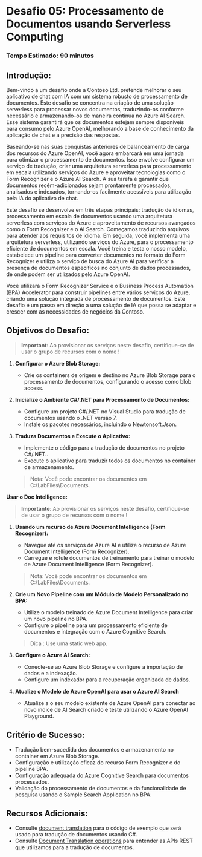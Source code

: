 # Desafio 05: Processamento de Documentos usando Serverless Computing 

### Tempo Estimado: 90 minutos

## Introdução:

Bem-vindo a um desafio onde a Contoso Ltd. pretende melhorar o seu aplicativo de chat com IA com um sistema robusto de processamento de documentos. Este desafio se concentra na criação de uma solução serverless para processar novos documentos, traduzindo-os conforme necessário e armazenando-os de maneira contínua no Azure AI Search. Esse sistema garantirá que os documentos estejam sempre disponíveis para consumo pelo Azure OpenAI, melhorando a base de conhecimento da aplicação de chat e a precisão das respostas.

Baseando-se nas suas conquistas anteriores de balanceamento de carga dos recursos do Azure OpenAI, você agora embarcará em uma jornada para otimizar o processamento de documentos. Isso envolve configurar um serviço de tradução, criar uma arquitetura serverless para processamento em escala utilizando serviços do Azure e aproveitar tecnologias como o Form Recognizer e o Azure AI Search. A sua tarefa é garantir que documentos recém-adicionados sejam prontamente processados, analisados e indexados, tornando-os facilmente acessíveis para utilização pela IA do aplicativo de chat.

Este desafio se desenvolve em três etapas principais: tradução de idiomas, processamento em escala de documentos usando uma arquitetura serverless com serviços do Azure e aproveitamento de recursos avançados como o Form Recognizer e o AI Search. Começamos traduzindo arquivos para atender aos requisitos de idioma. Em seguida, você implementa uma arquitetura serverless, utilizando serviços do Azure, para o processamento eficiente de documentos em escala. Você treina e testa o nosso modelo, estabelece um pipeline para converter documentos no formato do Form Recognizer e utiliza o serviço de busca do Azure AI para verificar a presença de documentos específicos no conjunto de dados processados, de onde podem ser utilizados pelo Azure OpenAI.

Você utilizará o Form Recognizer Service e o Business Process Automation (BPA) Accelerator para construir pipelines entre vários serviços do Azure, criando uma solução integrada de processamento de documentos. Este desafio é um passo em direção a uma solução de IA que possa se adaptar e crescer com as necessidades de negócios da Contoso.

## Objetivos do Desafio:

> **Important**: Ao provisionar os serviços neste desafio, certifique-se de usar o grupo de recursos com o nome **<inject key="Resource Group Name"/>**  !

1. **Configurar o Azure Blob Storage:**
   - Crie os containers de origem e destino no Azure Blob Storage para o processamento de documentos, configurando o acesso como blob access.


2. **Inicialize o Ambiente C#/.NET para Processamento de Documentos:**
   - Configure um projeto C#/.NET no Visual Studio para tradução de documentos usando o .NET versão 7.
   - Instale os pacotes necessários, incluindo o Newtonsoft.Json.


3. **Traduza Documentos e Execute o Aplicativo:**
   - Implemente o código para a tradução de documentos no projeto C#/.NET..
   - Execute o aplicativo para traduzir todos os documentos no container de armazenamento.
   > Nota: Você pode encontrar os documentos em C:\LabFiles\Documents.


   <validation step="6936c21b-ffd6-4778-904b-25346932940b" />

**Usar o Doc Intelligence:**
> **Importante**: Ao provisionar os serviços neste desafio, certifique-se de usar o grupo de recursos com o nome  **<inject key="Resource Group Name"/>**  !

1. **Usando um recurso de Azure Document Intelligence (Form Recognizer):**
    - Navegue até os serviços de Azure AI e utilize o recurso de Azure Document Intelligence (Form Recognizer).
    - Carregue e rotule documentos de treinamento para treinar o modelo de Azure Document Intelligence (Form Recognizer).
    > Nota: Você pode encontrar os documentos em  C:\LabFiles\Documents.


2. **Crie um Novo Pipeline com um Módulo de Modelo Personalizado no BPA:**
    - Utilize o modelo treinado de Azure Document Intelligence para criar um novo pipeline no BPA.
    - Configure o pipeline para um processamento eficiente de documentos e integração com o Azure Cognitive Search.
    > Dica : Use uma static web app.


3. **Configure o Azure AI Search:**
    - Conecte-se ao Azure Blob Storage e configure a importação de dados e a indexação.
    - Configure um indexador para a recuperação organizada de dados.


4. **Atualize o Modelo de Azure OpenAI para usar o Azure AI Search**
    - Atualize a o seu modelo existente de Azure OpenAI para conectar ao novo índice de AI Search criado e teste utilizando o Azure OpenAI Playground.
      
## Critério de Sucesso:

- Tradução bem-sucedida dos documentos e armazenamento no container em Azure Blob Storage.
- Configuração e utilização eficaz do recurso Form Recognizer e do pipeline BPA.
- Configuração adequada do Azure Cognitive Search para documentos processados.
- Validação do processamento de documentos e da funcionalidade de pesquisa usando o Sample Search Application no BPA.

## Recursos Adicionais:

- Consulte [document translation](https://learn.microsoft.com/en-us/azure/ai-services/translator/document-translation/quickstarts/document-translation-rest-api?pivots=programming-language-csharp#code-sample) para o código de exemplo que será usado para tradução de documentos usando C#.
- Consulte [Document Translation operations](https://learn.microsoft.com/en-us/azure/ai-services/translator/document-translation/reference/rest-api-guide) para entender as APIs REST que utilizamos para a tradução de documentos.
